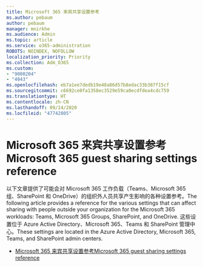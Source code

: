 ```yaml
---
title: Microsoft 365 来宾共享设置参考
ms.author: pebaum
author: pebaum
manager: mnirkhe
ms.audience: Admin
ms.topic: article
ms.service: o365-administration
ROBOTS: NOINDEX, NOFOLLOW
localization_priority: Priority
ms.collection: Adm_O365
ms.custom:
- "9000204"
- "4843"
ms.openlocfilehash: eb7a1ee7dedb19e48a86d57b8edac33b387f15cf
ms.sourcegitcommit: c6692ce0fa1358ec3529e59ca0ecdfdea4cdc759
ms.translationtype: HT
ms.contentlocale: zh-CN
ms.lasthandoff: 09/14/2020
ms.locfileid: "47742805"
---
```

# <a name="microsoft-365-guest-sharing-settings-reference"></a><span data-ttu-id="71da1-102">Microsoft 365 来宾共享设置参考</span><span class="sxs-lookup"><span data-stu-id="71da1-102">Microsoft 365 guest sharing settings reference</span></span>

<span data-ttu-id="71da1-103">以下文章提供了可能会对 Microsoft 365 工作负载（Teams、Microsoft 365 组、SharePoint 和 OneDrive）的组织外人员共享产生影响的各种设置参考。</span><span class="sxs-lookup"><span data-stu-id="71da1-103">The following article provides a reference for the various settings that can affect sharing with people outside your organization for the Microsoft 365 workloads: Teams, Microsoft 365 Groups, SharePoint, and OneDrive.</span></span> <span data-ttu-id="71da1-104">这些设置位于 Azure Active Directory、Microsoft 365、Teams 和 SharePoint 管理中心。</span><span class="sxs-lookup"><span data-stu-id="71da1-104">These settings are located in the Azure Active Directory, Microsoft 365, Teams, and SharePoint admin centers.</span></span>

- [<span data-ttu-id="71da1-105">Microsoft 365 来宾共享设置参考</span><span class="sxs-lookup"><span data-stu-id="71da1-105">Microsoft 365 guest sharing settings reference</span></span>](https://docs.microsoft.com/microsoft-365/solutions/microsoft-365-guest-settings?view=o365-worldwide)
